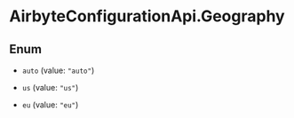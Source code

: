 # AirbyteConfigurationApi.Geography

## Enum


* `auto` (value: `"auto"`)

* `us` (value: `"us"`)

* `eu` (value: `"eu"`)


